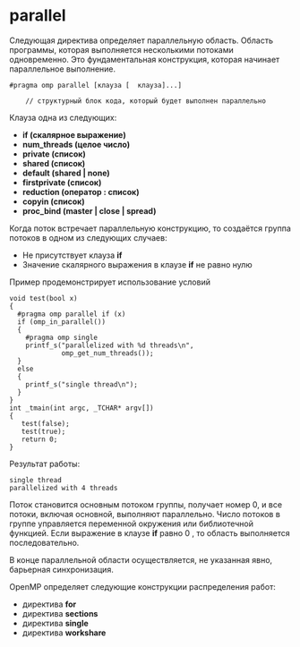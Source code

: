 # parallel

Следующая директива определяет параллельную область. Область программы, которая выполняется несколькими потоками одновременно. Это фундаментальная конструкция, которая начинает параллельное выполнение.

```
#pragma omp parallel [клауза [  клауза]...]

    // структурный блок кода, который будет выполнен параллельно
```

Клауза одна из следующих:

* **if (скалярное выражение)**
* **num_threads (целое число)**
* **private (список)**
* **shared (список)**
* **default (shared | none)**
* **firstprivate (список)**
* **reduction (оператор : список)**
* **copyin (список)**
* **proc_bind (master | close | spread)**



Когда поток встречает параллельную конструкцию, то создаётся группа потоков в одном из следующих случаев:

* Не присутствует клауза **if**
* Значение скалярного выражения в клаузе **if** не равно нулю


Пример продемонстрирует использование условий 
```
void test(bool x)
{
  #pragma omp parallel if (x)
  if (omp_in_parallel())
  {
    #pragma omp single
    printf_s("parallelized with %d threads\n",
             omp_get_num_threads());
  }
  else
  {
    printf_s("single thread\n");
  }
}
int _tmain(int argc, _TCHAR* argv[])
{
   test(false);
   test(true);
   return 0;
}
```
Результат работы:
```
single thread
parallelized with 4 threads
```
Поток становится основным потоком группы, получает номер 0, и все потоки, включая основной, выполняют параллельно. Число потоков в группе управляется переменной окружения или библиотечной функцией. Если выражение в клаузе **if**  равно 0 , то область выполняется последовательно.

В конце параллельной области осуществляется, не указанная явно, барьерная синхронизация.

OpenMP определяет следующие конструкции распределения работ:

* директива **for**
* директива **sections**
* директива **single**
* директива **workshare**
